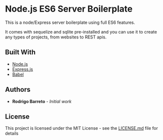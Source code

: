 # Node.js ES6 Server Boilerplate #

This is a node/Express server boilerplate using full ES6 features.

It comes with sequelize and sqlite pre-installed and you can use it to create any types of projects, from websites to REST apis.

## Built With

* [Node.js](https://nodejs.org/en/about/)
* [Express.js](http://expressjs.com/pt-br/starter/installing.html)
* [Babel](https://babeljs.io/)

## Authors

* **Rodrigo Barreto** - *Initial work*

## License

This project is licensed under the MIT License - see the [LICENSE.md](LICENSE.md) file for details